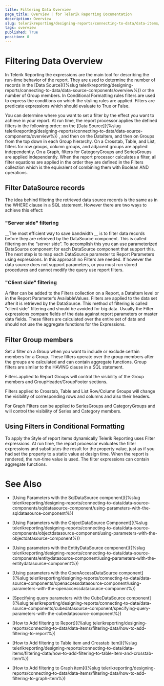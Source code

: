 ```yaml
---
title: Filtering Data Overview
page_title: Overview | for Telerik Reporting Documentation
description: Overview
slug: telerikreporting/designing-reports/connecting-to-data/data-items/filtering-data/overview
tags: overview
published: True
position: 0
---
```


# Filtering Data Overview



In Telerik Reporting the expressions are the main tool for describing the run-time behavior of the report. They are used to
        determine the number of records in the 
[Data Source]({%slug telerikreporting/designing-reports/connecting-to-data/data-source-components/overview%})
 or the number
        of Group members. In Conditional Formatting rules filters are
        used to express the conditions on which the styling rules are applied. Filters are predicate expressions which should evaluate
        to True or False.
      


You can determine where you want to set a filter by the effect you want to achieve in your report. At run time, the report processor
        applies the defined filters in the following order: on the 
[Data Source]({%slug telerikreporting/designing-reports/connecting-to-data/data-source-components/overview%})
,
        and then on the DataItem, and then on Groups from the top
        down in each Group hierarchy. On a Crosstab, Table, and List, filters for row groups, column groups, and adjacent groups
        are applied independently. On a Graph, filters for CategoryGroups and SeriesGroups are applied independently. When the report
        processor calculates a filter, all filter equations are applied in the order they are defined in the Filters collection which
        is the equivalent of combining them with Boolean AND operations.
      


## Filter DataSource records

The idea behind filtering the retrieved data source records is the same as in the WHERE clause in a SQL statement.
          However there are two ways to achieve this effect:
        


### "Server side" filtering

__The most efficient way to save bandwidth
__ is to filter data records before they are retrieved by the DataSource
              component. This is called filtering on the “server side”. To accomplish this you can use parameterized DataSource
              component for each DataSource component that support this. The next step is to map each DataSource parameter to Report
              Parameters using expressions. In this approach no Filters are needed. If however the data source does not support
              parameters, or you must run stored procedures and cannot modify the query use report filters.
            


### "Client side" filtering

A filter can be added to the Filters collection on a Report, a DataItem level or in the Report Parameter’s AvailableValues.
              Filters are applied to the data set after it is retrieved by the DataSource. This method of filtering is called "client side"
              filtering and should be avoided for big data. Usually the Filter expressions compare fields of the data against report
              parameters or master data fields. These filters are calculated over the entire set of data and should not use the aggregate
              functions for the Expressions.
            


## Filter Group members

Set a filter on a Group when you want to include or exclude certain members for a Group. These filters operate over the group
          members after the groups are calculated and can contain aggregate functions. Group filters are similar to the HAVING clause in a
          SQL statement.
        


Filters applied to Report Groups will control the visibility of the Group members and GroupHeader/GroupFooter sections.
        


Filters applied to Crosstab, Table and List Row/Column Groups will change the visibility of corresponding rows and columns
          and also their headers.
        


For Graph Filters can be applied to SeriesGroups and CategoryGroups and will control the visibility of Series and Category
          members.
        


## Using Filters in Conditional Formatting

To apply the Style of report items dynamically Telerik Reporting uses Filter expressions. At run time, the report processor
          evaluates the filter expressions and substitutes the result for the property value, just as if you had set the property to
          a static value at design time. When the report is rendered, the run-time value is used. The filter expressions can contain
          aggregate functions.
        


# See Also


 * [Using Parameters with the SqlDataSource component]({%slug telerikreporting/designing-reports/connecting-to-data/data-source-components/sqldatasource-component/using-parameters-with-the-sqldatasource-component%})


 * [Using Parameters with the ObjectDataSource Component]({%slug telerikreporting/designing-reports/connecting-to-data/data-source-components/objectdatasource-component/using-parameters-with-the-objectdatasource-component%})


 * [Using parameters with the EntityDataSource component]({%slug telerikreporting/designing-reports/connecting-to-data/data-source-components/entitydatasource-component/using-parameters-with-the-entitydatasource-component%})


 * [Using parameters with the OpenAccessDataSource component]({%slug telerikreporting/designing-reports/connecting-to-data/data-source-components/openaccessdatasource-component/using-parameters-with-the-openaccessdatasource-component%})


 * [Specifying query parameters with the CubeDataSource component]({%slug telerikreporting/designing-reports/connecting-to-data/data-source-components/cubedatasource-component/specifying-query-parameters-with-the-cubedatasource-component%})


 * [How to Add filtering to Report]({%slug telerikreporting/designing-reports/connecting-to-data/data-items/filtering-data/how-to-add-filtering-to-report%})


 * [How to Add filtering to Table item and Crosstab item]({%slug telerikreporting/designing-reports/connecting-to-data/data-items/filtering-data/how-to-add-filtering-to-table-item-and-crosstab-item%})


 * [How to Add filtering to Graph item]({%slug telerikreporting/designing-reports/connecting-to-data/data-items/filtering-data/how-to-add-filtering-to-graph-item%})

